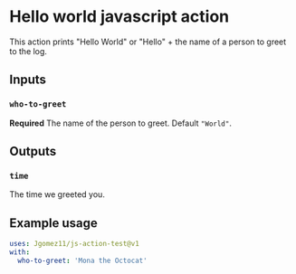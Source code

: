 # Hello world javascript action

This action prints "Hello World" or "Hello" + the name of a person to greet to the log.

## Inputs

### `who-to-greet`

**Required** The name of the person to greet. Default `"World"`.

## Outputs

### `time`

The time we greeted you.

## Example usage

```yaml
uses: Jgomez11/js-action-test@v1
with:
  who-to-greet: 'Mona the Octocat'
```
